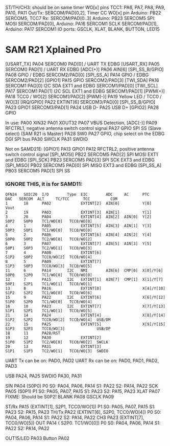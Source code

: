 

ST/TH/CH3:  should be on same timer WO[x] pins          TCC1: PA6, PA7, PA8, PA9, PA10, PA11
Out/Tx:     SERCOM/PAD[0,2], Timer CC WO[x] pin         Arduino: PB22 SERCOM5, TCC7
Rx:         SERCOM/PAD[0..3]                            Arduino: PB23 SERCOM5
SPI:        MOSI SERCOM/PAD[0],                         Arduino: PA16 SERCOM1
            SCLK SERCOM/PAD[1],                         Arduino: PA17 SERCOM1
IO ports:   GSCLK, XLAT, BLANK, BUTTON, LED15


# SAM R21 Xplained Pro

[USART_TX]      PA04 SERCOM0 PAD[0]  / UART TX EDBG
[USART_RX]      PA05 SERCOM0 PAD[1]  / UART RX EDBG
[ADC(+)]        PA06 AIN[6]
[SPI_SS_B/GPIO] PA08 GPIO            / EDBG                       SERCOM2/PAD[0]
[SPI_SS_A]      PA14 GPIO            / EDBG                       SERCOM2/PAD[2]
[GPIO1]         PA15 GPIO                                         SERCOM2/PAD[3]
[TWI_SDA]       PA16 SERCOM1 PAD[0] I2C SDA     EXT1 and EDBG     SERCOM1/PAD[0]
[TWI_SCL]       PA17 SERCOM1 PAD[1] I2C SCL     EXT1 and EDBG     SERCOM1/PAD[1]
[PWM(+)]        PA18 TCC0 / WO[2]                                 SERCOM1/PAD[2]
[PWM(-)]        PA19 Yellow LED / TCC0 / WO[3]
[IRQ/GPIO]      PA22 EXTINT[6]                                    SERCOM3/PAD[0]
[SPI_SS_B/GPIO] PA23 GPIO1                                        SERCOM3/PAD[1]
PA24            USB D-
PA25            USB D+
[GPIO2]         PA28 GPIO

In use:
PA00            XIN32
PA01            XOUT32
PA07            VBUS Detection, [ADC(-)]
PA09            RFCTRL1, negative antenna switch control signal
PA27            GPIO SPI SS (Slave select) (SAM R21 is Master)
PA28            SW0
PA27            GPIO, chip select on the EDBG DGI SPI bus
PA30            SWCLK
PA31            SWDIO

Not on SAMD21E:
[GPIO1]         PA13 GPIO1
PA12            RFCTRL2, positive antenna switch control signal
[SPI_MOSI]      PB22 SERCOM5 PAD[2] SPI MOSI    EXT1 and EDBG
[SPI_SCK]       PB23 SERCOM5 PAD[3] SPI SCK     EXT3 and EDBG
[SPI_MISO]      PB02 SERCOM5 PAD[0] SPI MISO    EXT3 and EDBG
[SPI_SS_A]      PB03 SERCOM5 PAD[1] SPI SS


### IGNORE THIS, it is for SAMD11:


    QFN24   SOIC20  I/O        Type  EIC        ADC     AC      PTC        DAC   SERCOM  ALT     TC/TCC      TCC         COM
    1       18      PA02             EXTINT[2]  AIN[0]          Y[0]       Vout
    2       19      PA03             EXTINT[3]  AIN[1]          Y[1]
    3       20      PA04             EXTINT[4]  AIN[2]  AIN[0]  Y[2]             S0P2    S0P0    TC1/WO[0]   TCC0/WO[0]
    4       1       PA05             EXTINT[5]  AIN[3]  AIN[1]  Y[3]             S0P3    S0P1    TC1/WO[0]   TCC0/WO[0]
    5       2       PA06             EXTINT[6]  AIN[4]  AIN[2]  Y[4]             S0P0    S0P2    TC2/WO[0]   TCC0/WO[2]
    6       3       PA07             EXTINT[7]  AIN[5]  AIN[3]  Y[5]             S0P1    S0P3    TC2/WO[1]   TCC0/WO[3]
    7       4       PA08             EXTINT[6]                                   S1P2    S0P2    TCC0/WO[2]  TCC0/WO[4]
    8       5       PA09             EXTINT[7]                                   S1P3    S0P3    TCC0/WO[3]  TCC0/WO[5]
    11      6       PA14       I2C   NMI        AIN[6]  CMP[0]  X[0]/Y[6]        S0P0    S2P0    TC1/WO[0]   TCC0/WO[0]
    12      7       PA15       I2C   EXTINT[1]  AIN[7]  CMP[1]  X[1]/Y[7]        S0P1    S2P1    TC1/WO[1]   TCC0/WO[1]
    13      8       PA16             EXTINT[0]                  X[4]/Y[10]       S1P2    S2P2    TC1/WO[0]   TCC0/WO[6]
    15      9       PA22       I2C   EXTINT[6]                  X[6]/Y[12]       S1P0    S2P0    TC1/WO[0]   TCC0/WO[4]
    16      10      PA23       I2C   EXTINT[7]                  X[7]/Y[13]       S1P1    S2P1    TC1/WO[1]   TCC0/WO[5]
    21      14      PA24             EXTINT[4]                  X[8]/Y[14]       S1P2    S2P2    TCC0/WO[2]  TCC0/WO[4]  USB/DM
    22      15      PA25             EXTINT[5]                  X[9]/Y[15]       S1P3    S2P3    TCC0/WO[3]              USB/DP
    18      11      PA28/RST
    19      12      PA30             EXTINT[2]                                   S1P0    S1P2    TC2/WO[0]   TCC0/WO[2]  SWCLK
    20      13      PA31             EXTINT[3]                                   S1P1    S1P3    TC2/WO[1]   TCC0/WO[3]  SWDIO


UART Tx can be on:      PAD0, PAD2
UART Rx can be on:      PAD0, PAD1, PAD2, PAD3


USB             PA24, PA25
SWDIO           PA30, PA31

SIN             PA04 (S0P0)                             P0    S0: PA04, PA06, PA14    S1: PA22           S2: PA14, PA22
SCK             PA05 (S0P1)                             P1    S0: PA05, PA07, PA15    S1: PA23           S2: PA15, PA23
XLAT            PA07   FIXME: Should be S0P2!
BLANK           PA08
GSCLK           PA09

ST/Rx           PA15 (EXTINT[1]¸ S2P1, TCC0/WO[1])      P1    S0: PA05, PA07, PA15    S1: PA23           S2: PA15, PA23
TH/Tx           PA22 (EXTINT[6], S2P0, TCC0/WO[4])      P0    S0: PA04, PA06, PA14    S1: PA22           S2: PA14, PA22
CH3             PA23 (EXTINT[7],       TCC0/WO[5])
OUT             PA14 (           S2P0. TC1/WO[0])       P0    S0: PA04, PA06, PA14    S1: PA22           S2: PA14, PA22

OUT15/LED       PA03
Button          PA02





